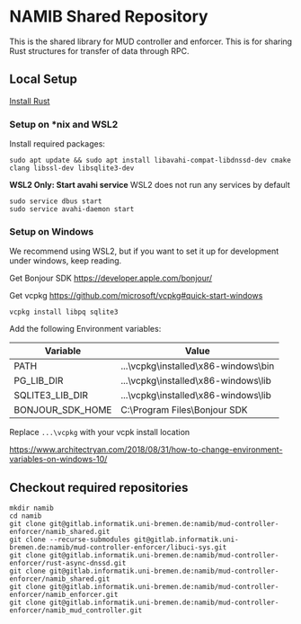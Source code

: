 # NAMIB Shared Repository

This is the shared library for MUD controller and enforcer. This is for sharing Rust structures for transfer of data through RPC.

## Local Setup

[Install Rust](https://rustup.rs/)

### Setup on *nix and WSL2

Install required packages:
```
sudo apt update && sudo apt install libavahi-compat-libdnssd-dev cmake clang libssl-dev libsqlite3-dev
```

**WSL2 Only: Start avahi service**
WSL2 does not run any services by default
```
sudo service dbus start
sudo service avahi-daemon start
```

### Setup on Windows

We recommend using WSL2, but if you want to set it up for development under windows, keep reading.

Get Bonjour SDK <https://developer.apple.com/bonjour/>

Get vcpkg <https://github.com/microsoft/vcpkg#quick-start-windows>

```
vcpkg install libpq sqlite3
```

Add the following Environment variables: 

Variable | Value
--- | ---
 PATH | ...\vcpkg\installed\x86-windows\bin 
 PG_LIB_DIR | ...\vcpkg\installed\x86-windows\lib 
 SQLITE3_LIB_DIR | ...\vcpkg\installed\x86-windows\lib 
 BONJOUR_SDK_HOME | C:\Program Files\Bonjour SDK 

Replace `...\vcpkg` with your vcpk install location

<https://www.architectryan.com/2018/08/31/how-to-change-environment-variables-on-windows-10/>

## Checkout required repositories

```
mkdir namib
cd namib
git clone git@gitlab.informatik.uni-bremen.de:namib/mud-controller-enforcer/namib_shared.git
git clone --recurse-submodules git@gitlab.informatik.uni-bremen.de:namib/mud-controller-enforcer/libuci-sys.git
git clone git@gitlab.informatik.uni-bremen.de:namib/mud-controller-enforcer/rust-async-dnssd.git
git clone git@gitlab.informatik.uni-bremen.de:namib/mud-controller-enforcer/namib_shared.git
git clone git@gitlab.informatik.uni-bremen.de:namib/mud-controller-enforcer/namib_enforcer.git
git clone git@gitlab.informatik.uni-bremen.de:namib/mud-controller-enforcer/namib_mud_controller.git
```

